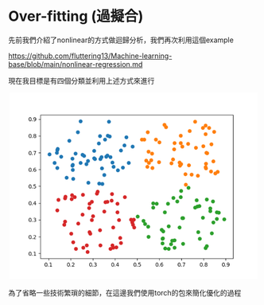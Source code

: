# Over-fitting (過擬合)
先前我們介紹了nonlinear的方式做迴歸分析，我們再次利用這個example

https://github.com/fluttering13/Machine-learning-base/blob/main/nonlinear-regression.md

現在我目標是有四個分類並利用上述方式來進行

<div align=center><img src="https://raw.githubusercontent.com/fluttering13/Machine-learning-base/master/pic/multi-0.png" width="500px"/></div>

為了省略一些技術繁瑣的細節，在這邊我們使用torch的包來簡化優化的過程
